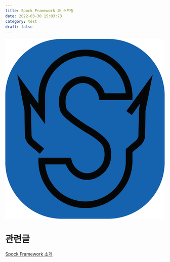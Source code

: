 ```yaml
---
title: Spock Framework 과 스프링
date: 2022-03-30 15:03:73
category: test
draft: false
---
```

![spock logo](./resources/spock-main-logo.png)

# 관련글
[Spock Framework 소개](../introduce/)
